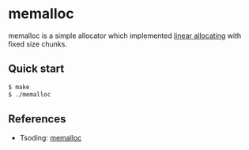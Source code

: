 # memalloc

memalloc is a simple allocator which implemented [linear allocating](https://en.wikipedia.org/wiki/C_dynamic_memory_allocation#Heap-based) with fixed size chunks.

## Quick start

```sh
$ make
$ ./memalloc
```

## References

- Tsoding: [memalloc](https://github.com/tsoding/memalloc/)
